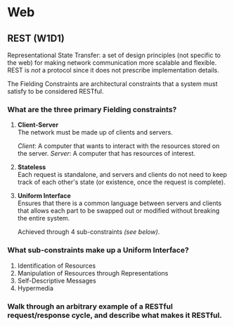 # Web


## REST (W1D1)
Representational State Transfer: a set of design principles (not specific to the web) for making network communication more scalable and flexible. REST is *not* a protocol since it does not prescribe implementation details.

The Fielding Constraints are architectural constraints that a system must satisfy to be considered RESTful.

### What are the three primary Fielding constraints?
1. **Client-Server**  
   The network must be made up of clients and servers.

   *Client*: A computer that wants to interact with the resources stored on the server.
   *Server*: A computer that has resources of interest.
2. **Stateless**  
   Each request is standalone, and servers and clients do not need to keep track of each other's state (or existence, once the request is complete).
3. **Uniform Interface**  
   Ensures that there is a common language between servers and clients that allows each part to be swapped out or modified without breaking the entire system.

   Achieved through 4 sub-constraints *(see below)*.

### What sub-constraints make up a Uniform Interface?
1. Identification of Resources
2. Manipulation of Resources through Representations
3. Self-Descriptive Messages
4. Hypermedia

### Walk through an arbitrary example of a RESTful request/response cycle, and describe what makes it RESTful.
